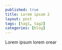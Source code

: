 ```yaml
---
published: true
title: Lorem ipsum 2
layout: post
tags: [tag1, tag2]
categories: [blog]
---
```

Lorem ipsum
lorem orear